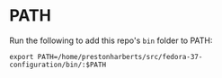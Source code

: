 # PATH

Run the following to add this repo's `bin` folder to PATH:

```
export PATH=/home/prestonharberts/src/fedora-37-configuration/bin/:$PATH
```
